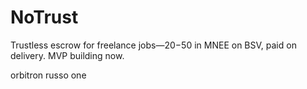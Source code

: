 # NoTrust
Trustless escrow for freelance jobs—$20-$50 in MNEE on BSV, paid on delivery. MVP building now.

orbitron russo one
